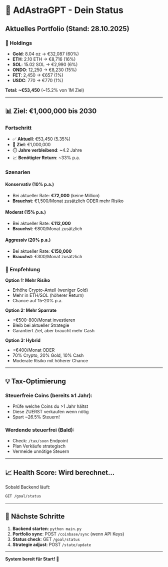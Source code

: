 # 🎯 AdAstraGPT - Dein Status

## Aktuelles Portfolio (Stand: 28.10.2025)

### 💼 Holdings
- **Gold**: 8.04 oz → €32,087 (60%)
- **ETH**: 2.10 ETH → €8,716 (16%)
- **SOL**: 15.02 SOL → €2,990 (6%)
- **ONDO**: 12,250 → €8,230 (15%)
- **FET**: 2,450 → €657 (1%)
- **USDC**: 770 → €770 (1%)

**Total: ~€53,450** (~15.2% von 1M Ziel)

---

## 📊 Ziel: €1,000,000 bis 2030

### Fortschritt
- ✅ **Aktuell**: €53,450 (5.35%)
- 🎯 **Ziel**: €1,000,000
- ⏱️ **Jahre verbleibend**: ~4.2 Jahre
- 📈 **Benötigter Return**: ~33% p.a.

### Szenarien

#### Konservativ (10% p.a.)
- Bei aktueller Rate: **€72,000** (keine Million)
- **Brauchst**: €1,500/Monat zusätzlich ODER mehr Risiko

#### Moderat (15% p.a.)
- Bei aktueller Rate: **€112,000**
- **Brauchst**: €800/Monat zusätzlich

#### Aggressiv (20% p.a.)
- Bei aktueller Rate: **€150,000**
- **Brauchst**: €300/Monat zusätzlich

### 🎯 Empfehlung

**Option 1: Mehr Risiko**
- Erhöhe Crypto-Anteil (weniger Gold)
- Mehr in ETH/SOL (höherer Return)
- Chance auf 15-20% p.a.

**Option 2: Mehr Sparrate**
- +€500-800/Monat investieren
- Bleib bei aktueller Strategie
- Garantiert Ziel, aber braucht mehr Cash

**Option 3: Hybrid**
- +€400/Monat ODER
- 70% Crypto, 20% Gold, 10% Cash
- Moderate Risiko mit höherer Chance

---

## 💡 Tax-Optimierung

### Steuerfreie Coins (bereits ≥1 Jahr):
- Prüfe welche Coins du >1 Jahr hältst
- Diese ZUERST verkaufen wenn nötig
- Spart ~26.5% Steuern!

### Werdende steuerfrei (Bald):
- Check: `/tax/soon` Endpoint
- Plan Verkäufe strategisch
- Vermeide unnötige Steuern

---

## 📈 Health Score: Wird berechnet...

Sobald Backend läuft: 
```bash
GET /goal/status
```

---

## 🚀 Nächste Schritte

1. **Backend starten**: `python main.py`
2. **Portfolio sync**: POST `/coinbase/sync` (wenn API Keys)
3. **Status check**: GET `/goal/status`
4. **Strategie adjust**: POST `/state/update`

---

**System bereit für Start! 🎉**


